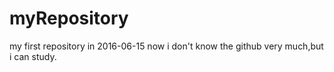# myRepository
my first repository in 2016-06-15
now i don't know the github very much,but i can study.
